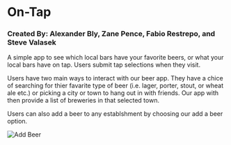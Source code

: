 # On-Tap

### Created By: Alexander Bly, Zane Pence, Fabio Restrepo, and Steve Valasek

A simple app to see which local bars have your favorite beers, or what your local bars have on tap. Users submit tap selections when they visit.

Users have two main ways to interact with our beer app. They have a chice of searching for thier favarite type of beer (i.e. lager, porter, stout, or wheat ale etc.) or picking a city or town to hang out in with friends. Our app with then provide a list of breweries in that selected town. 















Users can also add a beer to any establshment by choosing our add a beer option. 

![Add Beer](../pulic/assets/images/addBeerSnip.png)

